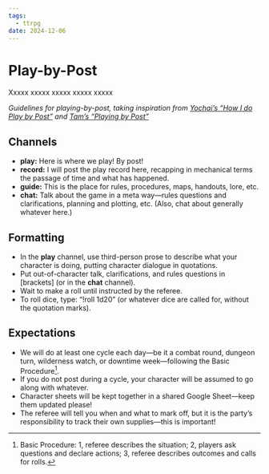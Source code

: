 ```yaml
---
tags:
  - ttrpg
date: 2024-12-06
---
```

# Play-by-Post

<span class="firstletter">X</span><span class="firstwords">xxxx xxxxx xxxxx xxxxx xxxxx</span>

*Guidelines for playing-by-post, taking inspiration from [Yochai’s “How I do Play by Post”](https://newschoolrevolution.com/2024/12/06/how-to-pbp) and [Tam’s “Playing by Post”](https://drive.google.com/file/d/1bTyEJfX_LM0WkK5qgNHmOUKyiWnUstTG/view)*

## Channels

- **play:** Here is where we play! By post!
- **record:** I will post the play record here, recapping in mechanical terms the passage of time and what has happened.
- **guide:** This is the place for rules, procedures, maps, handouts, lore, etc.
- **chat:** Talk about the game in a meta way—rules questions and clarifications, planning and plotting, etc. (Also, chat about generally whatever here.)

## Formatting

- In the **play** channel, use third-person prose to describe what your character is doing, putting character dialogue in quotations.
- Put out-of-character talk, clarifications, and rules questions in [brackets] (or in the **chat** channel).
- Wait to make a roll until instructed by the referee.
- To roll dice, type: “!roll 1d20” (or whatever dice are called for, without the quotation marks).

## Expectations

- We will do at least one cycle each day—be it a combat round, dungeon turn, wilderness watch, or downtime week—following the Basic Procedure[^1].
- If you do not post during a cycle, your character will be assumed to go along with whatever.
- Character sheets will be kept together in a shared Google Sheet—keep them updated please!
- The referee will tell you when and what to mark off, but it is the party’s responsibility to track their own supplies—this is important!

[^1]: Basic Procedure: 1, referee describes the situation; 2, players ask questions and declare actions; 3, referee describes outcomes and calls for rolls.